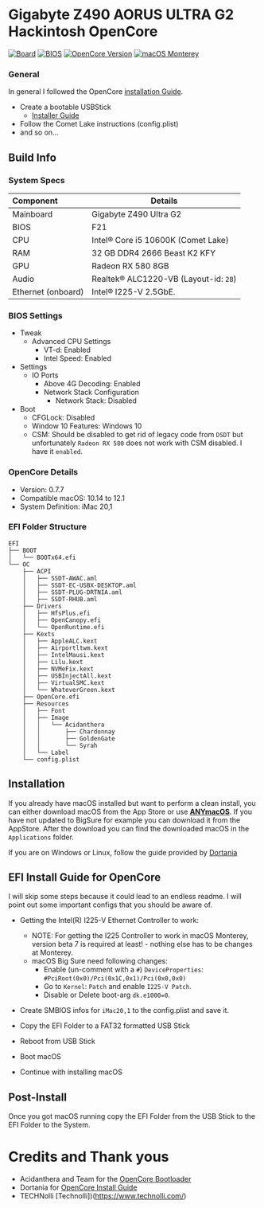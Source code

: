 # Gigabyte Z490 AORUS ULTRA G2 Hackintosh OpenCore
[![Board](https://img.shields.io/badge/Gigabyte-Z490%20G2-green.svg)](https://www.gigabyte.com/at/Motherboard/Z490-AORUS-ULTRA-G2-rev-1x#kf)
[![BIOS](https://img.shields.io/badge/BIOS-F21-important.svg)](https://www.gigabyte.com/at/Motherboard/Z490-AORUS-ULTRA-G2-rev-1x/support#support-dl-driver)
[![OpenCore Version](https://img.shields.io/badge/OpenCore-0.7.7-cyan.svg)](https://github.com/acidanthera/OpenCorePkg/releases/latest)
[![macOS Monterey](https://img.shields.io/badge/macOS-12.1-lightgrey.svg)](https://www.apple.com/macos/monterey/)

### General

In general I followed the OpenCore [installation Guide](https://dortania.github.io/OpenCore-Install-Guide/). 
* Create a bootable USBStick
  * [Installer Guide](https://dortania.github.io/OpenCore-Install-Guide/installer-guide/)
* Follow the Comet Lake instructions (config.plist)
* and so on...

## Build Info
### System Specs

| Component           | Details                                                 |
| :-------------------|-------------------------------------------------------- |
| Mainboard           | Gigabyte Z490 Ultra G2                                  |
| BIOS		      | F21 |
| CPU                 | Intel® Core i5 10600K (Comet Lake)          	        |
| RAM                 | 32 GB DDR4 2666 Beast K2 KFY             |
| GPU                 | Radeon RX 580 8GB                   |
| Audio               | Realtek® ALC1220-VB (Layout-id: `28`)                   |
| Ethernet (onboard)  | Intel® I225-V 2.5GbE.|


### BIOS Settings
* Tweak
  * Advanced CPU Settings
    * VT-d: Enabled
    * Intel Speed: Enabled
* Settings
  * IO Ports
    * Above 4G Decoding: Enabled
    * Network Stack Configuration
      * Network Stack: Disabled
* Boot
  * CFGLock: Disabled
  * Window 10 Features: Windows 10
  * CSM: Should be disabled to get rid of legacy code from `DSDT` but unfortunately `Radeon RX 580` does not work with CSM disabled. I have it `enabled`.

### OpenCore Details
* Version: 0.7.7
* Compatible macOS: 10.14 to 12.1
* System Definition: iMac 20,1

### EFI Folder Structure

```
EFI
├── BOOT
│   └── BOOTx64.efi
└── OC
    ├── ACPI
    │   ├── SSDT-AWAC.aml
    │   ├── SSDT-EC-USBX-DESKTOP.aml
    │   ├── SSDT-PLUG-DRTNIA.aml
    │   ├── SSDT-RHUB.aml
    ├── Drivers
    │   ├── HfsPlus.efi
    │   ├── OpenCanopy.efi
    │   └── OpenRuntime.efi
    ├── Kexts
    │   ├── AppleALC.kext
    │   ├── Airportltwm.kext
    │   ├── IntelMausi.kext
    │   ├── Lilu.kext
    │   ├── NVMeFix.kext
    │   ├── USBInjectAll.kext
    │   ├── VirtualSMC.kext
    │   └── WhateverGreen.kext
    ├── OpenCore.efi
    ├── Resources
    │   ├── Font
    │   ├── Image
    │   │   └── Acidanthera
    │   │       ├── Chardonnay
    │   │       ├── GoldenGate
    │   │       └── Syrah
    │   └── Label
    └── config.plist
```

## Installation

If you already have macOS installed but want to perform a clean install, you can either download macOS from the App Store or use [**ANYmacOS**](https://www.sl-soft.de/en/anymacos/). If you have not updated to BigSure for example you can download it from the AppStore. After the download you can find the downloaded macOS in the `Applications` folder.

If you are on Windows or Linux, follow the guide provided by [Dortania](https://dortania.github.io/OpenCore-Install-Guide/installer-guide/#making-the-installer)

## EFI Install Guide for OpenCore

I will skip some steps because it could lead to an endless readme. I will point out some important configs that you should be aware of.

* Getting the Intel(R) I225-V Ethernet Controller to work:
  * NOTE: For getting the I225 Controller to work in macOS Monterey, version beta 7 is required at least! - nothing else has to be changes at Monterey.
  * macOS Big Sure need following changes:
    * Enable (un-comment with a `#`) `DeviceProperties`: `#PciRoot(0x0)/Pci(0x1C,0x1)/Pci(0x0,0x0)`
    * Go to `Kernel`: `Patch` and enable `I225-V Patch`.
    * Disable or Delete boot-arg `dk.e1000=0`.

* Create SMBIOS infos for `iMac20,1` to the config.plist and save it.
* Copy the EFI Folder to a FAT32 formatted USB Stick
* Reboot from USB Stick
* Boot macOS
* Continue with installing macOS

## Post-Install
Once you got macOS running copy the EFI Folder from the USB Stick to the EFI Folder to the System.

# Credits and Thank yous
- Acidanthera and Team for the [OpenCore Bootloader](https://github.com/acidanthera/OpenCorePkg)
- Dortania for [OpenCore Install Guide](https://dortania.github.io/OpenCore-Install-Guide/)
- TECHNolli [Technolli])(https://www.technolli.com/)